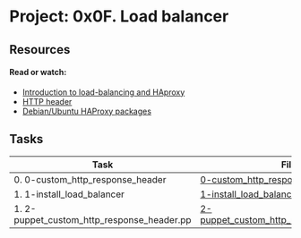 # Project: 0x0F. Load balancer

## Resources

#### Read or watch:

* [Introduction to load-balancing and HAproxy](https://intranet.alxswe.com/rltoken/B7f3oz8i3Xvvom_YQZzLnQ)
* [HTTP header](https://intranet.alxswe.com/rltoken/sZ9v3Vq2tgLwN_PWVQketw)
* [Debian/Ubuntu HAProxy packages](https://haproxy.debian.net/)

## Tasks

| Task | File |
| ---- | ---- |
| 0. 0-custom_http_response_header | [0-custom_http_response_header](#) |
| 1. 1-install_load_balancer| [1-install_load_balancer](#) |
| 1. 2-puppet_custom_http_response_header.pp| [2-puppet_custom_http_response_header.pp](#) |
